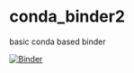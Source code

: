 # conda_binder2
basic conda based binder


[![Binder](https://mybinder.org/badge_logo.svg)](https://mybinder.org/v2/gh/mksuha/conda_binder2/HEAD?filepath=py37_r353)
